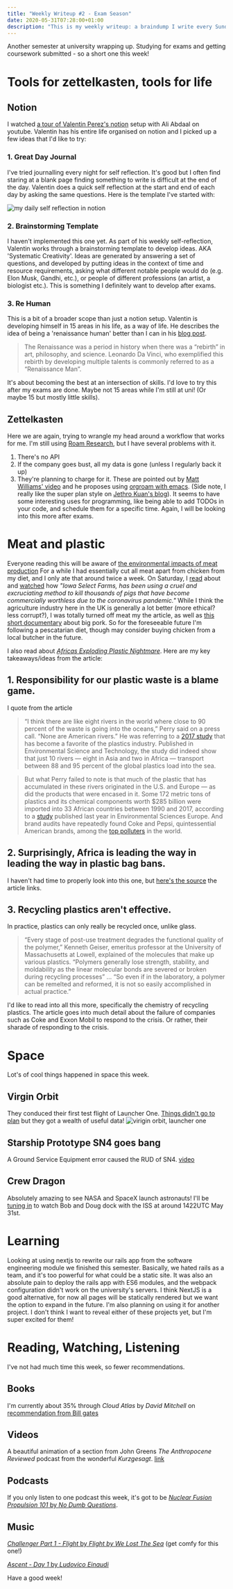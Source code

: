 ```yaml
---
title: "Weekly Writeup #2 - Exam Season"
date: 2020-05-31T07:28:00+01:00
description: "This is my weekly writeup: a braindump I write every Sunday about the things I'm doing, thinking, reading, etc. (Note: this was written more than a full week before I first had any sort of proper implementation for this site sorted, and I still didn't know what I wanted.)"
---
```


Another semester at university wrapping up. Studying for exams and getting coursework submitted - so a short one this week!

# Tools for zettelkasten, tools for life
## Notion
I watched [a tour of Valentin Perez's notion](https://www.youtube.com/watch?v=2zWA3anfKGU) setup with Ali Abdaal on youtube. Valentin has his entire life organised on notion and I picked up a few ideas that I'd like to try:
### 1. Great Day Journal
I've tried journalling every night for self reflection. It's good but I often find staring at a blank page finding something to write is difficult at the end of the day. Valentin does a quick self reflection at the start and end of each day by asking the same questions. Here is the template I've started with:

![my daily self reflection in notion](/static/exam-season/notion.png)

### 2. Brainstorming Template
I haven't implemented this one yet. As part of his weekly self-reflection, Valentin works through a brainstorming template to develop ideas. AKA 'Systematic Creativity'. Ideas are generated by answering a set of questions, and developed by putting ideas in the context of time and resource requirements, asking what different notable people would do (e.g. Elon Musk, Gandhi, etc.), or people of different professions (an artist, a biologist etc.). This is something I definitely want to develop after exams.

### 3. Re Human
This is a bit of a broader scope than just a notion setup. Valentin is developing himself in 15 areas in his life, as a way of life. He describes the idea of being a 'renaissance human' better than I can in his [blog post](https://medium.com/renaissance-human-lifestyle/renaissance-human-lifestyle-eccd16e8f4d6). 

> The Renaissance was a period in history when there was a “rebirth” in art, philosophy, and science. Leonardo Da Vinci, who exemplified this rebirth by developing multiple talents is commonly referred to as a “Renaissance Man”.

It's about becoming the best at an intersection of skills. I'd love to try this after my exams are done. Maybe not 15 areas while I'm still at uni! (Or maybe 15 but mostly little skills).

## Zettelkasten
Here we are again, trying to wrangle my head around a workflow that works for me. I'm still using [Roam Research](https://roamresearch.com/), but I have several problems with it.
1. There's no API
2. If the company goes bust, all my data is gone (unless I regularly back it up)
3. They're planning to charge for it.
These are pointed out by [Matt Williams' video](https://www.youtube.com/watch?v=Lg61ocfxk3c) and he proposes using [orgroam with emacs](https://blog.jethro.dev/posts/introducing_org_roam/). (Side note, I really like the super plan style on [Jethro Kuan's blog](https://blog.jethro.dev/)). It seems to have some interesting uses for programming, like being able to add TODOs in your code, and schedule them for a specific time. Again, I will be looking into this more after exams.

# Meat and plastic
Everyone reading this will be aware of [the environmental impacts of meat production](https://en.wikipedia.org/wiki/Environmental_impact_of_meat_production.) For a while I had essentially cut all meat apart from chicken from my diet, and I only ate that around twice a week. On Saturday, I [read](https://theintercept.com/2020/05/29/pigs-factory-farms-ventilation-shutdown-coronavirus/) about and [watched](https://youtu.be/UhavFP9f6b4) how *"Iowa Select Farms, has been using a cruel and excruciating method to kill thousands of pigs that have become commercially worthless due to the coronavirus pandemic."* While I think the agriculture industry here in the UK is generally a lot better (more ethical? less corrupt?), I was totally turned off meat my the article, as well as [this short documentary](https://theintercept.com/2019/10/12/meat-industry-ag-gag-laws/) about big pork. So for the foreseeable future I'm following a pescatarian diet, though may consider buying chicken from a local butcher in the future.

I also read about [*Africas Exploding Plastic Nightmare*](https://theintercept.com/2020/04/19/africa-plastic-waste-kenya-ethiopia/). Here are my key takeaways/ideas from the article:
## 1. Responsibility for our plastic waste is a blame game.
I quote from the article

> “I think there are like eight rivers in the world where close to 90 percent of the waste is going into the oceans,” Perry said on a press call. “None are American rivers.” He was referring to a [2017 study](https://pubs.acs.org/doi/10.1021/acs.est.7b02368) that has become a favorite of the plastics industry. Published in Environmental Science and Technology, the study did indeed show that just 10 rivers — eight in Asia and two in Africa — transport between 88 and 95 percent of the global plastics load into the sea.

> But what Perry failed to note is that much of the plastic that has accumulated in these rivers originated in the U.S. and Europe — as did the products that were encased in it. Some 172 metric tons of plastics and its chemical components worth $285 billion were imported into 33 African countries between 1990 and 2017, according to a [study](https://enveurope.springeropen.com/articles/10.1186/s12302-019-0254-5) published last year in Environmental Sciences Europe. And brand audits have repeatedly found Coke and Pepsi, quintessential American brands, among the [top polluters](https://theintercept.com/2019/10/23/coca-cola-plastic-waste-pollution/) in the world.

## 2. Surprisingly, Africa is leading the way in leading the way in plastic bag bans.
I haven't had time to properly look into this one, but [here's the source](https://qz.com/africa/1622547/africa-is-leading-the-world-in-plastic-bag-bans/) the article links.

## 3. Recycling plastics aren't effective.
In practice, plastics can only really be recycled once, unlike glass.

> “Every stage of post-use treatment degrades the functional quality of the polymer,” Kenneth Geiser, emeritus professor at the University of Massachusetts at Lowell, explained of the molecules that make up various plastics. “Polymers generally lose strength, stability, and moldability as the linear molecular bonds are severed or broken during recycling processes” ... “So even if in the laboratory, a polymer can be remelted and reformed, it is not so easily accomplished in actual practice.”

I'd like to read into all this more, specifically the chemistry of recycling plastics. The article goes into much detail about the failure of companies such as Coke and Exxon Mobil to respond to the crisis. Or rather, their sharade of responding to the crisis. 

# Space
Lot's of cool things happened in space this week.

## Virgin Orbit
They conduced their first test flight of Launcher One. [Things didn't go to plan](https://twitter.com/Virgin_Orbit/status/1265023753970302976) but they got a wealth of useful data!
![virigin orbit, launcher one](/static/exam-season/launcher_one.jpeg)

## Starship Prototype SN4 goes bang
A Ground Service Equipment error caused the RUD of SN4. [video](https://www.youtube.com/watch?v=vIh4aLX3cZQ)

## Crew Dragon
Absolutely amazing to see NASA and SpaceX launch astronauts! I'll be [tuning in](https://www.youtube.com/watch?v=bIZsnKGV8TE) to watch Bob and Doug dock with the ISS at around 1422UTC May 31st. 

# Learning
Looking at using nextjs to rewrite our rails app from the software engineering module we finished this semester. Basically, we hated rails as a team, and it's too powerful for what could be a static site. It was also an absolute pain to deploy the rails app with ES6 modules, and the webpack configuration didn't work on the university's servers. I think NextJS is a good alternative, for now all pages will be statically rendered but we want the option to expand in the future. I'm also planning on using it for another project. I don't think I want to reveal either of these projects yet, but I'm super excited for them!

# Reading, Watching, Listening
I've not had much time this week, so fewer recommendations.

## Books
I'm currently about 35% through *Cloud Atlas* by *David Mitchell* on [recommendation from Bill gates](https://www.gatesnotes.com/About-Bill-Gates/Summer-Books-2020)

## Videos
A beautiful animation of a section from John Greens *The Anthropocene Reviewed* podcast from the wonderful *Kurzgesagt*. [link](https://www.youtube.com/watch?v=YbgnlkJPga4)

## Podcasts
If you only listen to one podcast this week, it's got to be [*Nuclear Fusion Propulsion 101* by *No Dumb Questions*](https://www.nodumbquestions.fm/listen/2020/5/22/084-nuclear-fusion-propulsion-101).

## Music
[*Challenger Part 1 - Flight* by *Flight by We Lost The Sea*](https://open.spotify.com/track/6mwKOi2DYkVZyVxTCdU6bZ?si=TiOVT-SiR8ym6bT-4zLu_w) (get comfy for this one!)

[*Ascent - Day 1* by *Ludovico Einaudi*](https://open.spotify.com/track/1Bdgn4nmMlADRQ6DPJh7UM?si=f3RRz8ItQrGaSUhTSk2ehQ)


Have a good week!